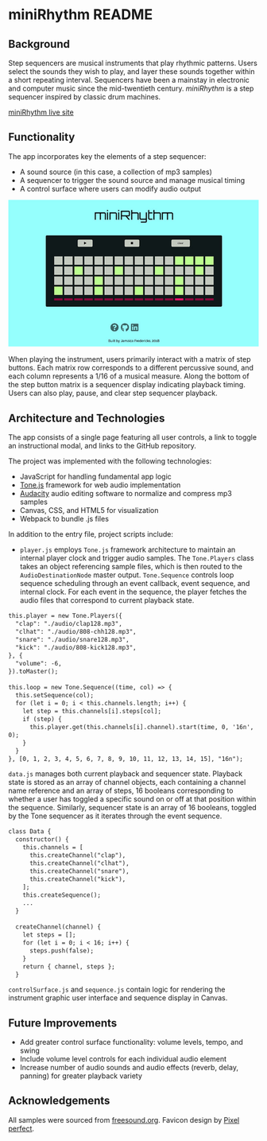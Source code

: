 # miniRhythm README

## Background

Step sequencers are musical instruments that play rhythmic patterns. Users select the sounds they wish to play, and layer these sounds together within a short repeating interval. Sequencers have been a mainstay in electronic and computer music since the mid-twentieth century. _miniRhythm_ is a step sequencer inspired by classic drum machines.

[miniRhythm live site](http://www.jamaicafredericks.com/miniRhythm/)

## Functionality

The app incorporates key the elements of a step sequencer:

  - A sound source (in this case, a collection of mp3 samples)
  - A sequencer to trigger the sound source and manage musical timing
  - A control surface where users can modify audio output


  ![](./assets/minirhythm_full.jpg)

When playing the instrument, users primarily interact with a matrix of step buttons. Each matrix row corresponds to a different percussive sound, and each column represents a 1/16 of a musical measure. Along the bottom of the step button matrix is a sequencer display indicating playback timing. Users can also play, pause, and clear step sequencer playback.

## Architecture and Technologies

The app consists of a single page featuring all user controls, a link to toggle an instructional modal, and links to the GitHub repository.

The project was implemented with the following technologies:

  - JavaScript for handling fundamental app logic
  - [Tone.js](https://tonejs.github.io/) framework for web audio implementation
  - [Audacity](https://www.audacityteam.org/) audio editing software to normalize and compress mp3 samples
  - Canvas, CSS, and HTML5 for visualization
  - Webpack to bundle .js files

In addition to the entry file, project scripts include:

- `player.js` employs `Tone.js` framework architecture to maintain an internal player clock and trigger audio samples.  The `Tone.Players` class takes an object referencing sample files, which is then routed to the `AudioDestinationNode` master output. `Tone.Sequence` controls loop sequence scheduling through an event callback, event sequence, and internal clock. For each event in the sequence, the player fetches the audio files that correspond to current playback state.

```
this.player = new Tone.Players({
  "clap": "./audio/clap128.mp3",
  "clhat": "./audio/808-chh128.mp3",
  "snare": "./audio/snare128.mp3",
  "kick": "./audio/808-kick128.mp3",
}, {
  "volume": -6,
}).toMaster();

this.loop = new Tone.Sequence((time, col) => {
  this.setSequence(col);
  for (let i = 0; i < this.channels.length; i++) {
    let step = this.channels[i].steps[col];
    if (step) {
      this.player.get(this.channels[i].channel).start(time, 0, '16n', 0);
    }
  }
}, [0, 1, 2, 3, 4, 5, 6, 7, 8, 9, 10, 11, 12, 13, 14, 15], "16n");
```

`data.js` manages both current playback and sequencer state. Playback state is stored as an array of channel objects, each containing a channel name reference and an array of steps, 16 booleans corresponding to whether a user has toggled a specific sound on or off at that position within the sequence. Similarly, sequencer state is an array of 16 booleans, toggled by the Tone sequencer as it iterates through the event sequence.

```
class Data {
  constructor() {
    this.channels = [
      this.createChannel("clap"),
      this.createChannel("clhat"),
      this.createChannel("snare"),
      this.createChannel("kick"),
    ];
    this.createSequence();
    ...
  }

  createChannel(channel) {
    let steps = [];
    for (let i = 0; i < 16; i++) {
      steps.push(false);
    }
    return { channel, steps };
  }
```

`controlSurface.js` and `sequence.js` contain logic for rendering the instrument graphic user interface and sequence display in Canvas.

## Future Improvements

- Add greater control surface functionality: volume levels, tempo, and swing
- Include volume level controls for each individual audio element
- Increase number of audio sounds and audio effects (reverb, delay, panning) for greater playback variety

## Acknowledgements

All samples were sourced from [freesound.org](https://freesound.org/).
Favicon design by [Pixel perfect](https://www.flaticon.com/authors/pixel-perfect).
